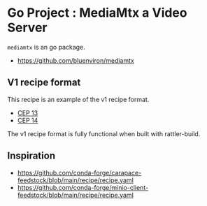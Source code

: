 # Go Project : MediaMtx a Video Server

`mediamtx` is an go package.

* https://github.com/bluenviron/mediamtx

## V1 recipe format

This recipe is an example of the v1 recipe format.
* [CEP 13](https://github.com/conda/ceps/blob/main/cep-0013.md)
* [CEP 14](https://github.com/conda/ceps/blob/main/cep-0014.md)

The v1 recipe format is fully functional when built with rattler-build.

## Inspiration

* https://github.com/conda-forge/carapace-feedstock/blob/main/recipe/recipe.yaml
* https://github.com/conda-forge/minio-client-feedstock/blob/main/recipe/recipe.yaml


